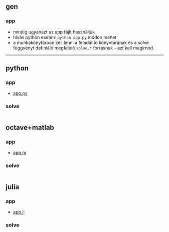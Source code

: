 ## gen
### app
* mindig ugyanazt az app fájlt használjuk
* hívás python esetén: ```python app.py``` módon mehet
* a munkakönytárban kell lenni a feladat io könyvtárának és a solve függvényt definiáló 
  megfelelő ```solve.*``` forrásnak - ezt kell megírnod.

---

## python
### app
* [app.py](../../_app/app.py)

### solve
```python
```

## octave+matlab
### app
* [app.m](../../_app/app.m)

### solve
```matlab
```


## julia
### app
* [app.jl](../../_app/app.jl)

### solve
```julia
```



